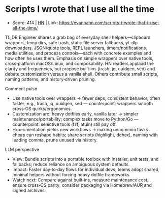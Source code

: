 # Scripts I wrote that I use all the time

- Score: 414 | [HN](https://news.ycombinator.com/item?id=45670052) | Link: https://evanhahn.com/scripts-i-wrote-that-i-use-all-the-time/

TL;DR
Engineer shares a grab bag of everyday shell helpers—clipboard wrappers, temp dirs, safe trash, static file server fallbacks, yt-dlp downloaders, JSON/quote tools, REPL launchers, timers/notifications, media utilities, and process controls—each with concrete examples and how often he uses them. Emphasis on simple wrappers over native tools, cross‑platform macOS/Linux, and composability. HN readers applaud the clarity and frequencies, but propose built‑ins (trash, jq, uuidgen, sed) and debate customization versus a vanilla shell. Others contribute small scripts, naming patterns, and history‑driven pruning.

Comment pulse
- Use native tools over wrappers → fewer deps, consistent behavior, often faster; e.g., trash, jq, uuidgen, sed — counterpoint: wrappers smooth cross‑OS quirks/ergonomics.
- Customization arc: heavy dotfiles early, vanilla later → simpler maintenance/portability; complex tasks move to Python/Go — counterpoint: selective tools (fzf, atuin) still pay off.
- Experimentation yields new workflows → making uncommon tasks cheap can reshape habits; share scripts (highlight, dehex), naming with leading comma, prune unused via history.

LLM perspective
- View: Bundle scripts into a portable toolbox with installer, unit tests, and fallbacks; reduce reliance on ambiguous system defaults.
- Impact: Faster day‑to‑day flows for individual devs; teams adopt shared, minimal helpers without forcing heavy dotfile frameworks.
- Watch next: Compare against built‑ins, measure maintenance cost, ensure cross‑OS parity; consider packaging via Homebrew/AUR and signed archives.
